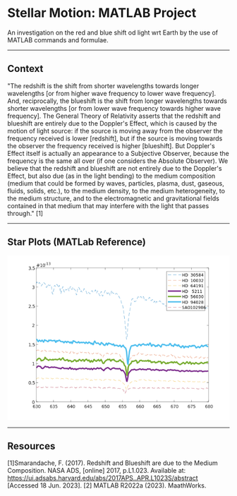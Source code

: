 # Stellar Motion: MATLAB Project

An investigation on the red and blue shift od light wrt Earth by the use of MATLAB commands and formulae.

***
## Context
"The redshift is the shift from shorter wavelengths towards longer wavelengths [or from higher wave frequency to lower wave frequency]. And, reciprocally, the blueshift is the shift from longer wavelengths towards shorter wavelengths [or from lower wave frequency towards higher wave frequency]. The General Theory of Relativity asserts that the redshift and blueshift are entirely due to the Doppler's Effect, which is caused by the motion of light source: if the source is moving away from the observer the frequency received is lower [redshift], but if the source is moving towards the observer the frequency received is higher [blueshift]. But Doppler's Effect itself is actually an appearance to a Subjective Observer, because the frequency is the same all over (if one considers the Absolute Observer). We believe that the redshift and blueshift are not entirely due to the Doppler's Effect, but also due (as in the light bending) to the medium composition (medium that could be formed by waves, particles, plasma, dust, gaseous, fluids, solids, etc.), to the medium density, to the medium heterogeneity, to the medium structure, and to the electromagnetic and gravitational fields contained in that medium that may interfere with the light that passes through." [1]


***
## Star Plots (MATLab Reference)
![](https://github.com/msizimkhize/Stellar-Motion-MATLAB-Project/blob/main/Star%20Plots.png?raw=true)

***
## Resources
[1]Smarandache, F. (2017). Redshift and Blueshift are due to the Medium Composition. NASA ADS, [online] 2017, p.L1.023. Available at: https://ui.adsabs.harvard.edu/abs/2017APS..APR.L1023S/abstract [Accessed 18 Jun. 2023].
[2] MATLAB R2022a (2023). MaathWorks.
